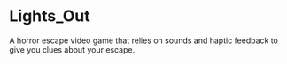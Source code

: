 # Lights_Out
A horror escape video game that relies on sounds and haptic feedback to give you clues about your escape.

